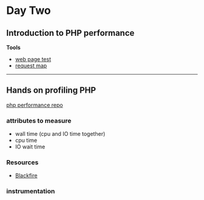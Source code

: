 # Day Two
## Introduction to PHP performance

**Tools**
- [web page test](https://www.webpagetest.org/)
- [request map](http://requestmap.webperf.tools)

---------------

## Hands on profiling PHP
[php performance repo](https://github.com/astrocasts/php-performance)
### attributes to measure
- wall time (cpu and IO time together)
- cpu time
- IO wait time

### Resources
- [Blackfire](https://blackfire.io)

### instrumentation
